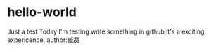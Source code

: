 # hello-world
Just a test
Today I'm testing write something in github,it's a exciting expericence.
author:臧磊
